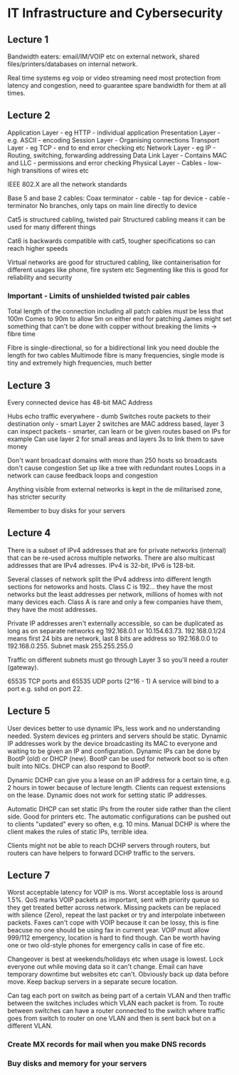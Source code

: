 IT Infrastructure and Cybersecurity
===================================

## Lecture 1

Bandwidth eaters: email/IM/VOIP etc on external network, shared files/printers/databases on internal network.

Real time systems eg voip or video streaming need most protection from latency and congestion, need to guarantee spare bandwidth for them at all times.

## Lecture 2

Application Layer - eg HTTP - individual application
Presentation Layer - e.g. ASCII - encoding
Session Layer - Organising connections
Transport Layer - eg TCP - end to end error checking etc
Network Layer - eg IP - Routing, switching, forwarding addressing
Data Link Layer - Contains MAC and LLC - permissions and error checking
Physical Layer - Cables - low-high transitions of wires etc

IEEE 802.X are all the network standards

Base 5 and base 2 cables:
Coax
terminator - cable - tap for device - cable - terminator
No branches, only taps on main line directly to device

Cat5 is structured cabling, twisted pair
Structured cabling means it can be used for many different things

Cat6 is backwards compatible with cat5, tougher specifications so can reach higher speeds

Virtual networks are good for structured cabling, like containerisation for different usages like phone, fire system etc
Segmenting like this is good for reliability and security

### Important - Limits of unshielded twisted pair cables

Total length of the connection including all patch cables *must* be less that 100m
Comes to 90m to allow 5m on either end for patching
James might set something that can't be done with copper without breaking the limits -> fibre time

Fibre is single-directional, so for a bidirectional link you need double the length for two cables
Multimode fibre is many frequencies, single mode is tiny and extremely high frequencies, much better

## Lecture 3

Every connected device has 48-bit MAC Address

Hubs echo traffic everywhere - dumb
Switches route packets to their destination only - smart
Layer 2 switches are MAC address based, layer 3 can inspect packets - smarter, can learn or be given routes based on IPs for example
Can use layer 2 for small areas and layers 3s to link them to save money

Don't want broadcast domains with more than 250 hosts so broadcasts don't cause congestion
Set up like a tree with redundant routes
Loops in a network can cause feedback loops and congestion

Anything visible from external networks is kept in the de militarised zone, has stricter security

Remember to buy disks for your servers

## Lecture 4

There is a subset of IPv4 addresses that are for private networks (internal) that can be re-used across multiple networks.
There are also multicast addresses that are IPv4 adresses.
IPv4 is 32-bit, IPv6 is 128-bit.

Several classes of network split the IPv4 address into different length sections for netoworks and hosts.
Class C is 192... they have the most networks but the least addresses per network, millions of homes with not many devices each.
Class A is rare and only a few companies have them, they have the most addresses.

Private IP addresses aren't externally accessible, so can be duplicated as long as on separate networks eg 192.168.0.1 or 10.154.63.73.
192.168.0.1/24 means first 24 bits are network, last 8 bits are address so 192.168.0.0 to 192.168.0.255. Subnet mask 255.255.255.0

Traffic on different subnets must go through Layer 3 so you'll need a router (gateway).

65535 TCP ports and 65535 UDP ports (2^16 - 1)
A service will bind to a port e.g. sshd on port 22.

## Lecture 5

User devices better to use dynamic IPs, less work and no understanding needed.
System devices eg printers and servers should be static.
Dynamic IP addresses work by the device broadcasting its MAC to everyone and waiting to be given an IP and configuration.
Dynamic IPs can be done by BootP (old) or DHCP (new).
BootP can be used for network boot so is often built into NICs. DHCP can also respond to BootP.

Dynamic DCHP can give you a lease on an IP address for a certain time, e.g. 2 hours in tower because of lecture length.
Clients can request extensions on the lease.
Dynamic does not work for setting static IP addresses.

Automatic DHCP can set static IPs from the router side rather than the client side. Good for printers etc.
The automatic configurations can be pushed out to clients "updated" every so often, e.g. 10 mins. 
Manual DCHP is where the client makes the rules of static IPs, terrible idea.

Clients might not be able to reach DCHP servers through routers, but routers can have helpers to forward DCHP traffic to the servers.

## Lecture 7

Worst acceptable latency for VOIP is  ms.  Worst acceptable loss is around 1.5%.
QoS marks VOIP packets as important, sent with priority queue so they get treated better across network.
Missing packets can be replaced with silence (Zero), repeat the last packet or try and interpolate inbetween packets.
Faxes can't cope with VOIP because it can be lossy, this is fine beacuse no one should be using fax in current year.
VOIP must allow 999/112 emergency, location is hard to find though.
Can be worth having one or two old-style phones for emergency calls in case of fire etc.

Changeover is best at weekends/holidays etc when usage is lowest.
Lock everyone out while moving data so it can't change.
Email can have temporary downtime but websites etc can't.
Obviously back up data before move.
Keep backup servers in a separate secure location.

Can tag each port on switch as being part of a certain VLAN and then traffic between the switches includes which VLAN each packet is from.
To route between switches can have a router connected to the switch where traffic goes from switch to router on one VLAN and then is sent back but on a different VLAN.

### Create MX records for mail when you make DNS records

### Buy disks and memory for your servers
